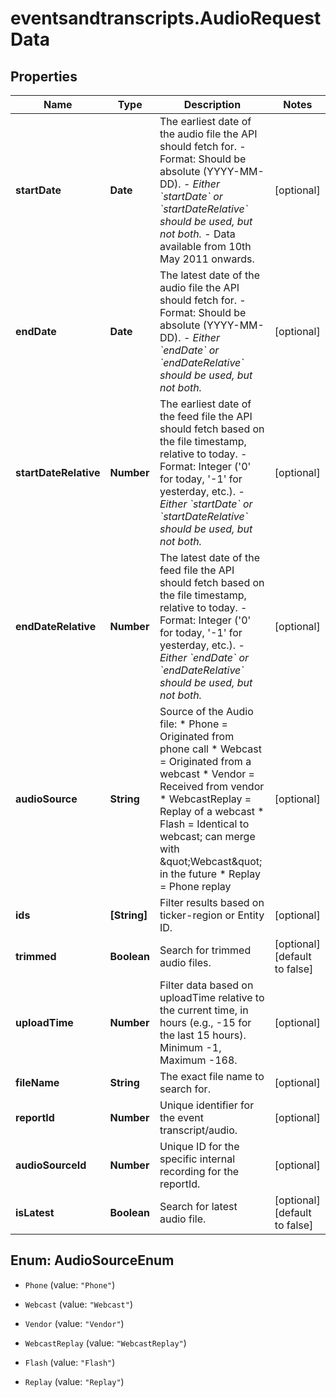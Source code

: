 # eventsandtranscripts.AudioRequestData

## Properties

Name | Type | Description | Notes
------------ | ------------- | ------------- | -------------
**startDate** | **Date** | The earliest date of the audio file the API should fetch for. - Format: Should be absolute (YYYY-MM-DD). - *Either &#x60;startDate&#x60; or &#x60;startDateRelative&#x60; should be used, but not both.* - Data available from 10th May 2011 onwards.  | [optional] 
**endDate** | **Date** | The latest date of the audio file the API should fetch for. - Format: Should be absolute (YYYY-MM-DD). - *Either &#x60;endDate&#x60; or &#x60;endDateRelative&#x60; should be used, but not both.*  | [optional] 
**startDateRelative** | **Number** | The earliest date of the feed file the API should fetch based on the file timestamp, relative to today. - Format: Integer (&#39;0&#39; for today, &#39;-1&#39; for yesterday, etc.). - *Either &#x60;startDate&#x60; or &#x60;startDateRelative&#x60; should be used, but not both.*  | [optional] 
**endDateRelative** | **Number** | The latest date of the feed file the API should fetch based on the file timestamp, relative to today. - Format: Integer (&#39;0&#39; for today, &#39;-1&#39; for yesterday, etc.). - *Either &#x60;endDate&#x60; or &#x60;endDateRelative&#x60; should be used, but not both.*  | [optional] 
**audioSource** | **String** | Source of the Audio file: * Phone &#x3D; Originated from phone call * Webcast &#x3D; Originated from a webcast * Vendor &#x3D; Received from vendor * WebcastReplay &#x3D; Replay of a webcast * Flash &#x3D; Identical to webcast; can merge with \&quot;Webcast\&quot; in the future * Replay &#x3D; Phone replay           | [optional] 
**ids** | **[String]** | Filter results based on ticker-region or Entity ID. | [optional] 
**trimmed** | **Boolean** | Search for trimmed audio files. | [optional] [default to false]
**uploadTime** | **Number** | Filter data based on uploadTime relative to the current time, in hours (e.g., -15 for the last 15 hours). Minimum -1, Maximum -168.  | [optional] 
**fileName** | **String** | The exact file name to search for. | [optional] 
**reportId** | **Number** | Unique identifier for the event transcript/audio. | [optional] 
**audioSourceId** | **Number** | Unique ID for the specific internal recording for the reportId. | [optional] 
**isLatest** | **Boolean** | Search for latest audio file. | [optional] [default to false]



## Enum: AudioSourceEnum


* `Phone` (value: `"Phone"`)

* `Webcast` (value: `"Webcast"`)

* `Vendor` (value: `"Vendor"`)

* `WebcastReplay` (value: `"WebcastReplay"`)

* `Flash` (value: `"Flash"`)

* `Replay` (value: `"Replay"`)




